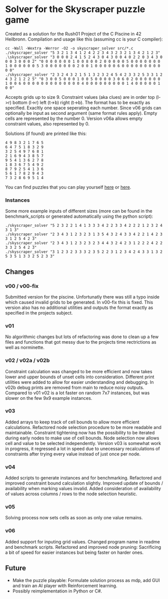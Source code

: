 # Solver for the Skyscraper puzzle game

Created as a solution for the Rush01 Project of the C Piscine in 42 Heilbronn. Compilation and usage like this (assuming cc is your C compiler):

```
cc -Wall -Wextra -Werror -O2 -o skyscraper_solver src/*.c
./skyscraper_solver "5 3 2 1 3 4 1 2 4 2 2 3 4 3 2 3 2 1 3 4 2 1 2 3"
.\skyscraper_solver "3 0 0 0 2 4 1 5 2 4 3 0 4 3 0 0 4 0 2 2 0 3 4 3 0 0 0 3 0 0 0 2" "0 0 0 0 0 0 0 1 0 0 8 0 0 2 0 0 0 0 0 5 0 0 0 0 0 0 0 1 0 0 0 0 0 0 5 3 0 0 0 0 0 0 0 2 0 0 1 0 0 0 0 0 6 0 0 0 0 0 0 0 0 0 0 0"
./skyscraper_solver "2 3 2 4 3 2 1 5 1 3 2 3 2 4 5 4 2 3 3 2 5 3 3 1 2 4 3 2 1 2 2 5" "0 3 0 0 5 0 0 0 1 0 0 5 0 0 0 0 3 0 6 0 2 0 0 0 0 0 0 1 0 0 6 0 0 0 0 0 0 0 0 0 0 0 0 0 4 0 0 0 0 0 0 0 0 0 1 4 0 0 0 0 0 1 0 0"
```

Accepts grids up to size 9. Constraint values (aka clues) are in order top (l->r) bottom (l->r) left (t->b) right (t->b). The format has to be exactly as specified. Exacltly one space seperating each number. Since v06 grids can optionally be input as second argument (same format rules apply). Empty cells are represented by the number 0. Version v06a allows empty constraint values, also represented by 0.

Solutions (if found) are printed like this:

```
4 9 8 3 2 1 7 6 5
6 4 7 5 1 8 3 2 9
3 2 5 4 9 7 6 8 1
2 1 6 9 4 3 8 5 7
9 5 4 1 3 6 2 7 8
1 8 3 6 7 5 4 9 2
8 7 9 2 5 4 1 3 6
5 6 1 7 8 2 9 4 3
7 3 2 8 6 9 5 1 4
```

You can find puzzles that you can play yourself [here](https://www.puzzle-skyscrapers.com/) or [here](https://www.brainbashers.com/skyscrapers.asp).

### Instances

Some more example inputs of different sizes (more can be found in the benchmark_scripts or generated automatically using the python script):
```
./skyscraper_solver "5 2 3 2 2 1 4 1 3 3 3 4 2 2 3 3 4 2 2 2 1 2 3 2 4 3 1 3"
./skyscraper_solver "2 3 4 3 1 2 3 2 3 1 3 5 4 3 2 4 3 3 4 2 2 1 4 2 3 3 1 2 5 4 2 3"
./skyscraper_solver "2 3 4 3 1 2 3 2 3 2 3 4 4 3 2 4 2 3 1 2 2 2 4 2 2 3 3 2 5 4 2 3"
./skyscraper_solver "3 1 2 3 2 3 3 3 2 3 5 2 2 3 1 2 3 4 2 4 3 3 1 3 2 5 3 5 1 3 3 2 5 2 3 3"
```


## Changes

### v00 / v00-fix
Submitted version for the piscine. Unfortunatly there was still a typo inside which caused invalid grids to be generated. In v00-fix this is fixed. This version also has no additional utilities and outputs the format exactly as specified in the projects subject.

### v01
No algorithmic changes but lots of refactoring was done to clean up a few files and functions that got messy due to the projects time rectrictions as well as norminette.

### v02 / v02a / v02b
Constraint calculation was changed to be more efficient and now takes lower and upper bounds of unset cells into consideration. Different print utilities were added to allow for easier understanding and debugging. In v02b debug prints are removed from main to reduce noisy outputs. Compared to v01 v02 is a lot faster on random 7x7 instances, but was slower on the few 9x9 example instances.

### v03
Added arrays to keep track of cell bounds to allow more efficient calculations. Refactored node selection procedure to be more readable and maintainable. Constraint tightening now has the possibility to be iterated during early nodes to make use of cell bounds. Node selection now allows cell and value to be selected independently. Version v03 is somewhat work in progress, it regressed a lot in speed due to unecessary recalculations of constraints after trying every value instead of just once per node.

### v04
Added scripts to generate instances and for benchmarking. Refactored and improved constraint bound calculation slightly. Improved update of bounds / availability when marking values invalid. Added consideration of availability of values across columns / rows to the node selection heuristic.

### v05
Solving process now sets cells as soon as only one value remains.

### v06
Added support for inputing grid values. Changed program name in readme and benchmark scripts. Refactored and improved node pruning: Sacrificing a bit of speed for easier instances but being faster on harder ones.

## Future
- Make the puzzle playable: Formulate solution process as mdp, add GUI and train an AI player with Reinforcement learning.
- Possibly reimplementation in Python or C#.
